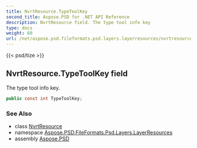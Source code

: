 ```yaml
---
title: NvrtResource.TypeToolKey
second_title: Aspose.PSD for .NET API Reference
description: NvrtResource field. The type tool info key
type: docs
weight: 60
url: /net/aspose.psd.fileformats.psd.layers.layerresources/nvrtresource/typetoolkey/
---
```

{{< psd/tize >}}
## NvrtResource.TypeToolKey field

The type tool info key.

```csharp
public const int TypeToolKey;
```

### See Also

* class [NvrtResource](../)
* namespace [Aspose.PSD.FileFormats.Psd.Layers.LayerResources](../../nvrtresource/)
* assembly [Aspose.PSD](../../../)


